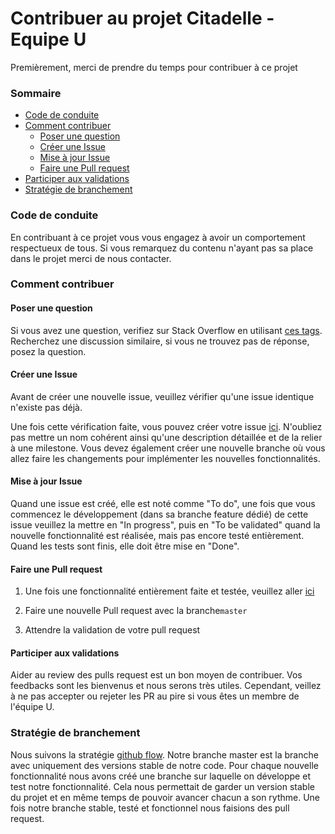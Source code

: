 # Contribuer au projet Citadelle - Equipe U

Premièrement, merci de prendre du temps pour contribuer à ce projet

### Sommaire

* [Code de conduite](#code-de-conduite)
* [Comment contribuer](#Comment-contribuer)
    * [Poser une question](#Poser-une-question)
    * [Créer une Issue](#Créer-une-Issue)
    * [Mise à jour Issue](#Mise-à-jour-Issue)
    * [Faire une Pull request](#Faire-une-Pull-request)
* [Participer aux validations](#Participer-aux-validations)
* [Stratégie de branchement](#Stratégie-de-branchement)

### Code de conduite

En contribuant à ce projet vous vous engagez à avoir un comportement respectueux de tous.
Si vous remarquez du contenu n'ayant pas sa place dans le projet merci de nous contacter.

### Comment contribuer

#### Poser une question

Si vous avez une question, verifiez sur Stack Overflow en utilisant
[ces tags](https://stackoverflow.com/questions/tagged/equipe-u%20citdalle?sort=Newest&edited=true). Recherchez une discussion similaire, si vous ne trouvez pas de réponse, posez la question.


#### Créer une Issue

Avant de créer une nouvelle issue, veuillez vérifier qu'une issue identique n'existe pas déjà.

Une fois cette vérification faite, vous pouvez créer votre issue [ici](https://github.com/pns-si3-projects/projet2-ps-23-24-citadels-2024-u/issues). 
N'oubliez pas mettre un nom cohérent ainsi qu'une description détaillée et de la relier à une milestone.
Vous devez également créer une nouvelle branche où vous allez faire les changements pour implémenter les nouvelles fonctionnalités.

#### Mise à jour Issue

Quand une issue est créé, elle est noté comme "To do", 
une fois que vous commencez le développement (dans sa branche feature dédié) de cette issue veuillez la mettre en "In progress", 
puis en "To be validated" quand la nouvelle fonctionnalité est réalisée, mais pas encore testé entièrement. 
Quand les tests sont finis, elle doit être mise en "Done".


#### Faire une Pull request

1. Une fois une fonctionnalité entièrement faite et testée, veuillez aller [ici](https://github.com/pns-si3-projects/projet2-ps-23-24-citadels-2024-u/pulls)

1. Faire une nouvelle Pull request avec la branche`master`

1. Attendre la validation de votre pull request 


#### Participer aux validations

Aider au review des pulls request est un bon moyen de contribuer.
Vos feedbacks sont les bienvenus et nous serons très utiles.
Cependant, veillez à ne pas accepter ou rejeter les PR au pire si vous êtes un membre de l'équipe U.


### Stratégie de branchement

Nous suivons la stratégie [github flow](https://docs.github.com/fr/get-started/using-github/github-flow). 
Notre branche master est la branche avec uniquement des versions stable de notre code. 
Pour chaque nouvelle fonctionnalité nous avons créé une branche sur laquelle on développe et test notre fonctionnalité. 
Cela nous permettait de garder un version stable du projet et en même temps de pouvoir avancer chacun a son rythme. 
Une fois notre branche stable, testé et fonctionnel nous faisions des pull request.
